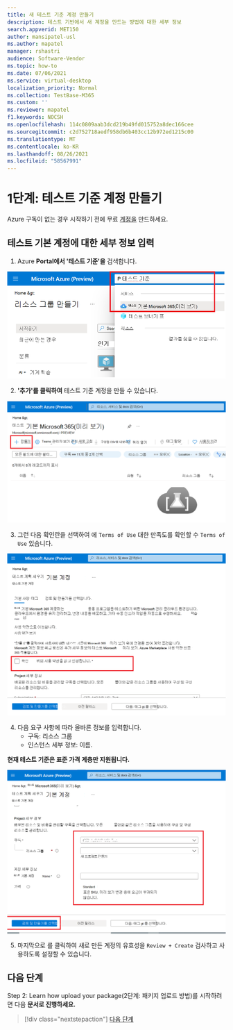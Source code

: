 ```yaml
---
title: 새 테스트 기준 계정 만들기
description: 테스트 기반에서 새 계정을 만드는 방법에 대한 세부 정보
search.appverid: MET150
author: mansipatel-usl
ms.author: mapatel
manager: rshastri
audience: Software-Vendor
ms.topic: how-to
ms.date: 07/06/2021
ms.service: virtual-desktop
localization_priority: Normal
ms.collection: TestBase-M365
ms.custom: ''
ms.reviewer: mapatel
f1.keywords: NOCSH
ms.openlocfilehash: 114c0809aab3dcd219b49fd015752a8dec166cee
ms.sourcegitcommit: c2d752718aedf958db6b403cc12b972ed1215c00
ms.translationtype: MT
ms.contentlocale: ko-KR
ms.lasthandoff: 08/26/2021
ms.locfileid: "58567991"
---
```

# <a name="step-1-create-a-test-base-account"></a>1단계: 테스트 기준 계정 만들기

Azure 구독이 없는 경우 시작하기 전에 무료 [계정을](https://azure.microsoft.com/free/) 만드하세요.

## <a name="enter-details-for-test-base-account"></a>테스트 기본 계정에 대한 세부 정보 입력
 
1. Azure **Portal에서 '테스트 기준'을** 검색합니다.

![테스트 기본 계정 검색 이미지를 만듭니다.](Media/CreateTestAccount1.png)

2. **'추가'를 클릭하여** 테스트 기준 계정을 만들 수 있습니다.

![추가를 클릭하여 계정을 만들 수 있습니다.](Media/CreateTestAccount2.png)

3.  그런 다음 확인란을 선택하여 에 ```Terms of Use``` 대한 만족도를 확인할 수 ```Terms of Use``` 있습니다.

![사용 약관을 검토합니다.](Media/CreateTestAccount3.png)

4.  다음 요구 사항에 따라 올바른 정보를 입력합니다. 
    -   구독: 리소스 그룹
    -   인스턴스 세부 정보: 이름.

**현재 테스트 기준은 표준 가격 계층만 지원됩니다.**

![구독, 리소스 그룹을 선택하고 세부 정보를 입력합니다.](Media/CreateTestAccount4.png)

5.  마지막으로 를 클릭하여 새로 만든 계정의 유효성을 ```Review + Create``` 검사하고 사용하도록 설정할 수 있습니다.

## <a name="next-steps"></a>다음 단계

Step 2: Learn how upload your package(2단계: 패키지 업로드 방법)를 시작하려면 다음 **문서로 진행하세요.**
> [!div class="nextstepaction"]
> [다음 단계](uploadApplication.md)

<!---
Add button for next page
-->
